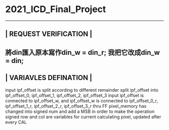 # 2021_ICD_Final_Project

-----------------------------------------
| REQUEST VERIFICATION |
-----------------------------------------
將din匯入原本寫作din_w = din_r;
我把它改成din_w = din;
-----------------------------------------
| VARIAVLES DEFINATION |
-----------------------------------------

input ipf_offset is split according to different remainder
	split ipf_offset into ipf_offset_0, ipf_offset_1, ipf_offset_2, ipf_offset_3
	input ipf_offset is connected to ipf_offset_w, and ipf_offset_w is  connected to ipf_offset_0_r, ipf_offset_1_r, ipf_offset_2_r, ipf_offset_3_r thru FF
pixel_memory has changed  into signed num and add a MSB in order to make the operation signed
row and col are variables for current calculating pixel, updated after every CAL
 

